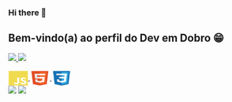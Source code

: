 ### Hi there 👋

## Bem-vindo(a) ao perfil do Dev em Dobro 😁

 <div>
   <a href="https://github.com/Ramos-Felipe">
   <img height="180em" src="https://github-readme-stats.vercel.app/api?username=Ramos-Felipe&show_icons=true&theme=tokyonight&include_all_commits=true&count_private=true"/>
   <img height="180em" src="https://github-readme-stats.vercel.app/api/top-langs/?username=Ramos-Felipe&layout=compact&langs_count=6&theme=tokyonight"/>
</div>
    
<div style="display: inline_block"><br>
  <img align="center" alt="Js" height="30" width="40" src="https://raw.githubusercontent.com/devicons/devicon/master/icons/javascript/javascript-plain.svg">
  <img align="center" alt="HTML" height="30" width="40" src="https://raw.githubusercontent.com/devicons/devicon/master/icons/html5/html5-original.svg">
  <img align="center" alt="CSS" height="30" width="40" src="https://raw.githubusercontent.com/devicons/devicon/master/icons/css3/css3-original.svg">
</div>
 

 
<div> 
  <a href="https://instagram.com/feelipe.ramos" target="_blank"><img src="https://img.shields.io/badge/-Instagram-%23E4405F?style=for-the-badge&logo=instagram&logoColor=white" target="_blank"></a>
  <a href = "mailto:fenego91@gmail.com"><img src="https://img.shields.io/badge/-Gmail-%23333?style=for-the-badge&logo=gmail&logoColor=white" target="_blank"></a>

